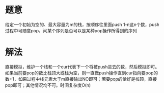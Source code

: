 # 题意
给定一个初始为空的、最大容量为m的栈，按顺序往里面push 1-n这n个数，push过程中可随意pop，问某个序列是否可以是某种pop操作所得到的序列

# 解法
直接模拟，维护一个栈和一个cur代表下一个将被push进去的数，然后模拟即可。如果当前要pop的数比栈顶大或栈为空，则一直做push操作直到cur指向要pop的数+1，如果过程中栈元素大于m直接输出NO即可；若要pop的恰好是栈顶，直接pop即可；其他情况均不可。时间复杂度O(n)